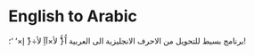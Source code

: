 # English to Arabic
برنامج بسيط للتحويل من الاحرف الانجليزية الى العربية
آُ{ٌُ لأ×آآِ لأ÷{ُ إ×‘ ‘؛!
